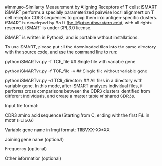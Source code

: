 #immuno-Similarity Measurement by Aligning Receptors of T cells: iSMART
iSMART performs a specially parameterized pairwise local alignment on T cell receptor CDR3 sequences to group them into antigen-specific clusters. iSMART is developed by Bo Li (bo.li@utsouthwestern.edu), with all rights reserved. iSMART is under GPL3.0 license.

iSMART is written in Python2, and is portable without installations.

To use iSMART, please put all the downloaded files into the same directory with the source code, and use the command line to run:

python iSMARTvx.py -f TCR_file ## Single file with variable gene

python iSMARTvx.py -f TCR_file -v ## Single file without variable gene

python iSMARTvx.py -d TCR_directory ## All files in a directory with variable gene. In this mode, after iSMART analyzes individual files, it performs cross comparisons between the CDR3 clusters identified from different individuals, and create a master table of shared CDR3s.

Input file format:

CDR3 amino acid sequence (Starting from C, ending with the first F/L in motif [FL]G.G)

Variable gene name in Imgt format: TRBVXX-XX*XX

Joining gene name (optional)

Frequency (optional)

Other information (optional)
